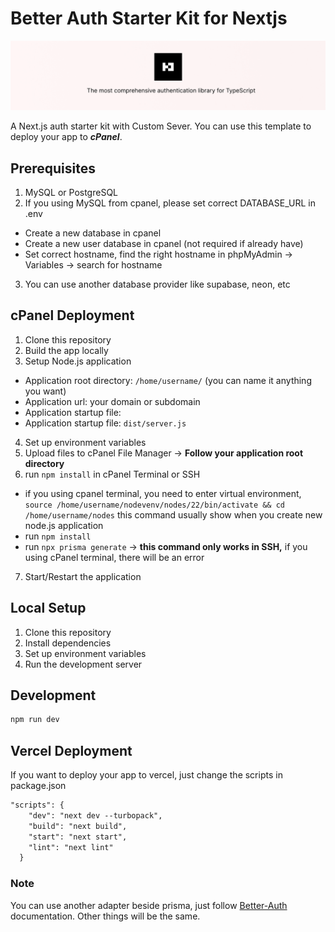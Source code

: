 # Better Auth Starter Kit for Nextjs
![Logo](/public/banner.png)

A Next.js auth starter kit with Custom Sever. You can use this template to deploy your app to ***cPanel***.

## Prerequisites

1. MySQL or PostgreSQL
2. If you using MySQL from cpanel, please set correct DATABASE\_URL in .env
* Create a new database in cpanel
* Create a new user database in cpanel (not required if already have)
* Set correct hostname, find the right hostname in phpMyAdmin → Variables → search for hostname
3. You can use another database provider like supabase, neon, etc

## cPanel Deployment

1. Clone this repository
2. Build the app locally
3. Setup Node.js application
* Application root directory: `/home/username/` (you can name it anything you want)
* Application url: your domain or subdomain
* Application startup file:&#x20;
* Application startup file: `dist/server.js`

4. Set up environment variables
5. Upload files to cPanel File Manager → **Follow your application root directory**
6. run `npm install` in cPanel Terminal or SSH
* if you using cpanel terminal, you need to enter virtual environment, `source /home/username/nodevenv/nodes/22/bin/activate && cd /home/username/nodes` this command usually show when you create new node.js application
* run `npm install`
* run `npx prisma generate` → **this command only works in SSH,** if you using cPanel terminal, there will be an error
7. Start/Restart the application

## Local Setup

1. Clone this repository
2. Install dependencies
3. Set up environment variables
4. Run the development server

## **Development**

```txt
npm run dev
```

## **Vercel Deployment**

If you want to deploy your app to vercel, just change the scripts in package.json

```txt
"scripts": {
    "dev": "next dev --turbopack",
    "build": "next build",
    "start": "next start",
    "lint": "next lint"
  }
```

### Note

You can use another adapter beside prisma, just follow [Better-Auth](https://better-auth.com/docs "Better-Auth") documentation. Other things will be the same.
